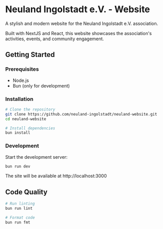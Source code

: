 # Neuland Ingolstadt e.V. - Website

A stylish and modern website for the Neuland Ingolstadt e.V. association.

Built with NextJS and React, this website showcases the association's activities, events, and community engagement.

## Getting Started

### Prerequisites

- Node.js
- Bun (only for development)

### Installation

```bash
# Clone the repository
git clone https://github.com/neuland-ingolstadt/neuland-website.git
cd neuland-website

# Install dependencies
bun install

```

### Development

Start the development server:

```bash
bun run dev
```

The site will be available at http://localhost:3000


## Code Quality

```bash
# Run linting
bun run lint

# Format code
bun run fmt
```
